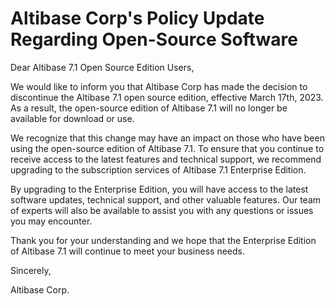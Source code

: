 # Altibase Corp's Policy Update Regarding Open-Source Software

Dear Altibase 7.1 Open Source Edition Users,

We would like to inform you that Altibase Corp has made the decision to discontinue the Altibase 7.1 open source edition, effective March 17th, 2023. As a result, the open-source edition of Altibase 7.1 will no longer be available for download or use.

We recognize that this change may have an impact on those who have been using the open-source edition of Altibase 7.1. To ensure that you continue to receive access to the latest features and technical support, we recommend upgrading to the subscription services of Altibase 7.1 Enterprise Edition.

By upgrading to the Enterprise Edition, you will have access to the latest software updates, technical support, and other valuable features. Our team of experts will also be available to assist you with any questions or issues you may encounter.

Thank you for your understanding and we hope that the Enterprise Edition of Altibase 7.1 will continue to meet your business needs.

Sincerely,

Altibase Corp.

